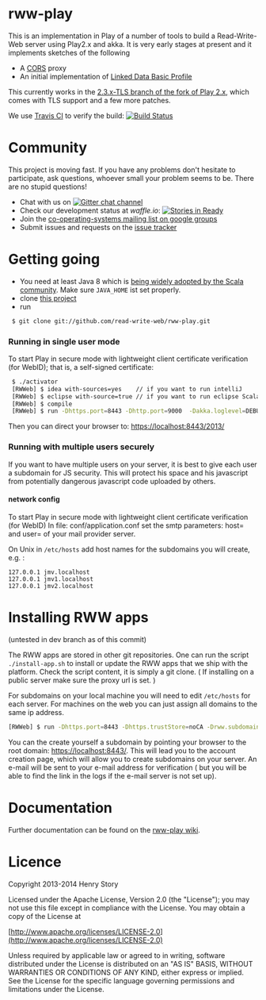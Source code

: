 rww-play 
========

This is an implementation in Play of a number of tools to build a Read-Write-Web server using Play2.x and akka.
It is very early stages at present and it implements sketches of the following

* A [CORS](http://www.w3.org/TR/cors/) proxy
* An initial implementation of [Linked Data Basic Profile](http://www.w3.org/2012/ldp/wiki/Main_Page)

This currently works in the [2.3.x-TLS branch of the fork of Play 2.x](https://github.com/read-write-web/Play20), which comes with TLS support and a few more patches.

We use [Travis CI](http://travis-ci.org/) to verify the build: [![Build Status](https://travis-ci.org/read-write-web/rww-play.png)](http://travis-ci.org/read-write-web/rww-play)

Community
=========

This project is moving fast. If you have any problems don't hesitate to 
participate, ask questions, whoever small your problem seems to be. There
are no stupid questions!

* Chat with us on [![Gitter chat channel](https://badges.gitter.im/Join%20Chat.svg)](https://gitter.im/read-write-web/chat?utm_source=badge&utm_medium=badge&utm_campaign=pr-badge)
* Check our development status at *waffle.io*: [![Stories in Ready](https://badge.waffle.io/read-write-web/rww-play.png?label=ready&title=Ready)](http://waffle.io/read-write-web/rww-play) 
* Join the [co-operating-systems mailing list on google groups](https://groups.google.com/forum/?fromgroups#!forum/co-operating-systems)
* Submit issues and requests on the  [issue tracker](rww-play/issues) 

Getting going
=============

* You need at least Java 8 which is [being widely adopted by the Scala community](http://www.infoq.com/news/2014/12/Typesafe-surveys-Java-Adoption). Make sure `JAVA_HOME` ist set properly.
* clone [this project](https://github.com/stample/rww-play) 
* run
```bash
 $ git clone git://github.com/read-write-web/rww-play.git 
``` 


### Running in single user mode

To start Play in secure mode with lightweight client certificate verification (for WebID); that is, a self-signed certificate:

```bash
 $ ./activator
 [RWWeb] $ idea with-sources=yes	// if you want to run intelliJ
 [RWWeb] $ eclipse with-source=true	// if you want to run eclipse Scala IDE
 [RWWeb] $ compile
 [RWWeb] $ run -Dhttps.port=8443 -Dhttp.port=9000  -Dakka.loglevel=DEBUG -Dakka.debug.receive=on -Drww.root.container.path=test_www/ -Dhttp.hostname=localhost -Dhttps.keyStore=conf/generated.keystore -Dhttps.keyStorePassword=password
 ```
Then you can direct your browser to:
[https://localhost:8443/2013/](https://localhost:8443/2013/)


### Running with multiple users securely

If you want to have multiple users on your server, it is best to give each user a subdomain for JS security.
This will protect his space and his javascript from potentially dangerous javascript code uploaded by others.

#### network config

To start Play in secure mode with lightweight client certificate verification (for WebID)
In file:
conf/application.conf
set the smtp parameters: host= and user=
of your mail provider server.

On Unix in `/etc/hosts` add host names for the subdomains you will create, e.g. :
```
127.0.0.1 jmv.localhost
127.0.0.1 jmv1.localhost
127.0.0.1 jmv2.localhost
```

Installing RWW apps
===================

(untested in dev branch as of this commit)

The RWW apps are stored in other git repositories.
One can run the script `./install-app.sh` to install or update the RWW apps that we ship with the platform.
Check the script content, it is simply a git clone. ( If installing on a public server make sure the proxy
url is set. )
 
For subdomains on your local machine you will need to edit `/etc/hosts` for each server. For
machines on the web you can just assign all domains to the same ip address.

```bash
[RWWeb] $ run -Dhttps.port=8443 -Dhttps.trustStore=noCA -Drww.subdomains=true -Dhttp.hostname=localhost -Drww.subdomains=true -Dsmtp.password=secret
```

You can the create yourself a subdomain by pointing your browser to the root domain:
[https://localhost:8443/](https://localhost:8443/). This will lead you to the account creation 
page, which will allow you to create subdomains on your server. An e-mail will be sent to 
your e-mail address for verification ( but you will be able to find the link in the logs 
if the e-mail server is not set up). 


Documentation
=============

Further documentation can be found on the [rww-play wiki](https://github.com/stample/rww-play/wiki).

Licence
=======

   Copyright 2013-2014 Henry Story

   Licensed under the Apache License, Version 2.0 (the "License");
   you may not use this file except in compliance with the License.
   You may obtain a copy of the License at
   
   [http://www.apache.org/licenses/LICENSE-2.0](http://www.apache.org/licenses/LICENSE-2.0)

   Unless required by applicable law or agreed to in writing, software
   distributed under the License is distributed on an "AS IS" BASIS,
   WITHOUT WARRANTIES OR CONDITIONS OF ANY KIND, either express or implied.
   See the License for the specific language governing permissions and
   limitations under the License.

